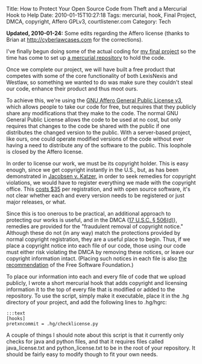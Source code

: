 Title: How to Protect Your Open Source Code from Theft and a Mercurial Hook to Help
Date: 2010-01-15T10:27:18
Tags: mercurial, hook, Final Project, DMCA, copyright, Affero GPLv3, courtlistener.com
Category: Tech


<strong>Updated, 2010-01-24:</strong> Some edits regarding the Affero license (thanks to Brian at <a href="http://cyberlawcases.com/" target="_blank">http://cyberlawcases.com</a> for the corrections).

I've finally begun doing some of the actual coding for <a href="http://www.ischool.berkeley.edu/programs/masters/projects/2010/judicialnlp" target="_blank">my final project</a> so the time has come to set up <a href="http://bitbucket.org/mlissner/legal-current-awareness/" target="_blank">a mercurial repository</a> to hold the code.

Once we complete our project, we will have built a free product that competes with some of the core functionality of both LexisNexis and Westlaw, so something we wanted to do was make sure they couldn't steal our code, enhance their product and thus moot ours.

To achieve this, we're using the <a href="http://www.gnu.org/licenses/agpl.html" target="_blank">GNU Affero General Public License v3</a>, which allows people to take our code for free, but requires that they publicly share any modifications that they make to the code. The normal GNU General Public License allows the code to be used at no cost, but only requires that changes to the code be shared with the public if one distributes the changed version to the public. With a server-based project, like ours, one could operate modified versions of the code without ever having a need to distribute any of the software to the public. This loophole is closed by the Affero license.

In order to license our work, we must be its copyright holder. This is easy enough, since we get copyright instantly in the U.S., but, as has been demonstrated in <a href="http://en.wikipedia.org/wiki/Jacobsen_v._Katzer" target="_blank">Jacobsen v. Katzer</a>, in order to seek remedies for copyright violations, we would have to register everything we made with the copyright office. This <a href="http://www.copyright.gov/docs/fees.html" target="_blank">costs $35</a> per registration, and with open source software, it's not clear whether each and every version needs to be registered or just major releases, or what. 

Since this is too onerous to be practical, an additional approach to protecting our works is useful, and in the DMCA (<a href="http://www.copyright.gov/title17/92chap5.html#506" target="_blank">17 U.S.C. § 506(d)</a>), remedies are provided for the "fraudulent removal of copyright notice." Although these do not (in any way) match the protections provided by normal copyright registration, they are a useful place to begin. Thus, if we place a copyright notice into each file of our code, those using our code must either risk violating the DMCA by removing these notices, or leave our copyright information intact. (Placing such notices in each file is also <a href="http://www.fsf.org/licensing/licenses/gpl-howto.html" target="_blank">the recommendation</a> of the Free Software Foundation.)

To place our information into each and every file of code that we upload publicly, I wrote a short mercurial hook that  adds copyright and licensing information it to the top of every file that is modified or added to the repository. To use the script, simply make it executable, place it in the .hg directory of your project, and add the following lines to .hg/hgrc:

    :::text
    [hooks]
    pretxncommit = .hg/checklicense.py

A couple of things I should note about this script is that it currently only checks for java and python files, and that it requires files called java_license.txt and python_license.txt to be in the root of your repository. It should be fairly easy to modify though to fit your own needs.
